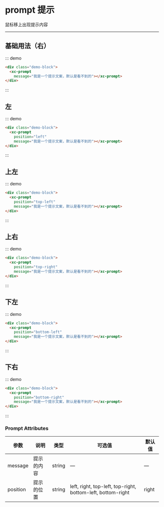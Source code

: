 # prompt 提示
鼠标移上出现提示内容

----

## 基础用法（右）

<div class="demo-block">
  <xc-prompt
    message="我是一个提示文案，默认是看不到的"></xc-prompt>
</div>

::: demo
```html
<div class="demo-block">
  <xc-prompt
    message="我是一个提示文案，默认是看不到的"></xc-prompt>
</div>
```
:::

## 左

<div class="demo-block">
  <xc-prompt
    position="left"
    message="我是一个提示文案，默认是看不到的"></xc-prompt>
</div>

::: demo
```html
<div class="demo-block">
  <xc-prompt
    position="left"
    message="我是一个提示文案，默认是看不到的"></xc-prompt>
</div>
```
:::

## 上左

<div class="demo-block">
  <xc-prompt
    position="top-left"
    message="我是一个提示文案，默认是看不到的"></xc-prompt>
</div>

::: demo
```html
<div class="demo-block">
  <xc-prompt
    position="top-left"
    message="我是一个提示文案，默认是看不到的"></xc-prompt>
</div>
```
:::

## 上右

<div class="demo-block">
  <xc-prompt
    position="top-right"
    message="我是一个提示文案，默认是看不到的"></xc-prompt>
</div>

::: demo
```html
<div class="demo-block">
  <xc-prompt
    position="top-right"
    message="我是一个提示文案，默认是看不到的"></xc-prompt>
</div>
```
:::

## 下左

<div class="demo-block">
  <xc-prompt
    position="bottom-left"
    message="我是一个提示文案，默认是看不到的"></xc-prompt>
</div>

::: demo
```html
<div class="demo-block">
  <xc-prompt
    position="bottom-left"
    message="我是一个提示文案，默认是看不到的"></xc-prompt>
</div>
```
:::

## 下右

<div class="demo-block">
  <xc-prompt
    position="bottom-right"
    message="我是一个提示文案，默认是看不到的"></xc-prompt>
</div>

::: demo
```html
<div class="demo-block">
  <xc-prompt
    position="bottom-right"
    message="我是一个提示文案，默认是看不到的"></xc-prompt>
</div>
```
:::

### Prompt Attributes
| 参数      | 说明    | 类型      | 可选值       | 默认值   |
|---------- |-------- |---------- |-------------  |-------- |
| message  | 提示的内容   | string   | —   |  —   |
| position  | 提示的位置  | string   | left, right, top-left, top-right, bottom-left, bottom-right   |  right  |